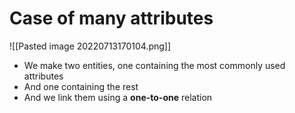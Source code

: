 # Case of many attributes
![[Pasted image 20220713170104.png]]
- We make two entities, one containing the most commonly used attributes
- And one containing the rest
- And we link them using a **one-to-one** relation